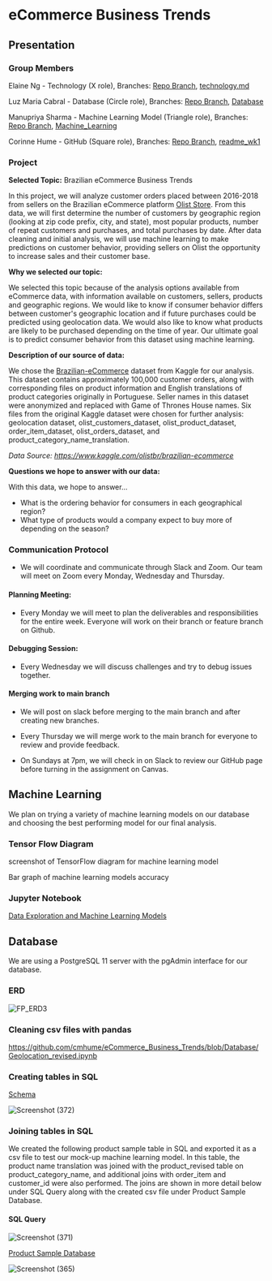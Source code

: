 # eCommerce Business Trends


## Presentation


### Group Members


Elaine Ng - Technology (X role), Branches: [Repo Branch](https://github.com/cmhume/eCommerce_Business_Trends/tree/Elaine), [technology.md](https://github.com/cmhume/eCommerce_Business_Trends/tree/technology.md)


Luz Maria Cabral - Database (Circle role), Branches: [Repo Branch](https://github.com/cmhume/eCommerce_Business_Trends/tree/Luz), [Database](https://github.com/cmhume/eCommerce_Business_Trends/tree/Database)


Manupriya Sharma - Machine Learning Model (Triangle role), Branches: [Repo Branch](https://github.com/cmhume/eCommerce_Business_Trends/tree/Manupriya), [Machine_Learning](https://github.com/cmhume/eCommerce_Business_Trends/tree/Machine_Learning)


Corinne Hume - GitHub (Square role), Branches: [Repo Branch](https://github.com/cmhume/eCommerce_Business_Trends/tree/Corinne), [readme_wk1](https://github.com/cmhume/eCommerce_Business_Trends/tree/readme_wk1)


### Project 


**Selected Topic:** Brazilian eCommerce Business Trends


In this project, we will analyze customer orders placed between 2016-2018 from sellers on the Brazilian eCommerce platform [Olist Store](https://olist.com/).  From this data, we will first determine the number of customers by geographic region (looking at zip code prefix, city, and state), most popular products, number of repeat customers and purchases, and total purchases by date. After data cleaning and initial analysis, we will use machine learning to make predictions on customer behavior, providing sellers on Olist the opportunity to increase sales and their customer base.


**Why we selected our topic:** 

We selected this topic because of the analysis options available from eCommerce data, with information available on customers, sellers, products and geographic regions.  We would like to know if consumer behavior differs between customer's geographic location and if future purchases could be predicted using geolocation data. We would also like to know what products are likely to be purchased depending on the time of year.  Our ultimate goal is to predict consumer behavior from this dataset using machine learning.

**Description of our source of data:**

We chose the [Brazilian-eCommerce](https://www.kaggle.com/olistbr/brazilian-ecommerce) dataset from Kaggle for our analysis.  This dataset contains approximately 100,000 customer orders, along with corresponding files on product information and English translations of product categories originally in Portuguese. Seller names in this dataset were anonymized and replaced with Game of Thrones House names.  Six files from the original Kaggle dataset were chosen for further analysis: geolocation dataset, olist_customers_dataset, olist_product_dataset, order_item_dataset, olist_orders_dataset, and product_category_name_translation. 

*_Data Source: https://www.kaggle.com/olistbr/brazilian-ecommerce_*

**Questions we hope to answer with our data:**

With this data, we hope to answer...
- What is the ordering behavior for consumers in each geographical region?
- What type of products would a company expect to buy more of depending on the season?


### Communication Protocol


* We will coordinate and communicate through Slack and Zoom. Our team will meet on Zoom every Monday, Wednesday and Thursday. 


#### Planning Meeting:


* Every Monday we will meet to plan the deliverables and responsibilities for the entire week. Everyone will work on their branch or feature branch on Github.


#### Debugging Session:


* Every Wednesday we will discuss challenges and try to debug issues together.


#### Merging work to main branch


* We will post on slack before merging to the main branch and after creating new branches.


* Every Thursday we will merge work to the main branch for everyone to review and provide feedback. 


* On Sundays at 7pm, we will check in on Slack to review our GitHub page before turning in the assignment on Canvas.  


## Machine Learning


We plan on trying a variety of machine learning models on our database and choosing the best performing model for our final analysis.


### Tensor Flow Diagram


screenshot of TensorFlow diagram for machine learning model


Bar graph of machine learning models accuracy


### Jupyter Notebook


[Data Exploration and Machine Learning Models](https://github.com/cmhume/eCommerce_Business_Trends/blob/Machine_Learning/ecommerce_business_trend.ipynb)


## Database


We are using a PostgreSQL 11 server with the pgAdmin interface for our database.


### ERD


![FP_ERD3](https://user-images.githubusercontent.com/78699521/127382944-ff63d2b2-e908-4af9-b303-53484415c826.png)


### Cleaning csv files with pandas


https://github.com/cmhume/eCommerce_Business_Trends/blob/Database/Geolocation_revised.ipynb


### Creating tables in SQL


[Schema](https://github.com/cmhume/eCommerce_Business_Trends/blob/31305c1985f295618599131190d3154b92eb57e2/Wk__DB_orders.sql)


![Screenshot (372)](https://user-images.githubusercontent.com/78699521/127747331-f1bb587e-d59c-4443-b71a-6d2e2a3cdea7.png)



### Joining tables in SQL


We created the following product sample table in SQL and exported it as a csv file to test our mock-up machine learning model.  In this table, the product name translation was joined with the product_revised table on product_category_name, and additional joins with order_item and customer_id were also performed.  The joins are shown in more detail below under SQL Query along with the created csv file under Product Sample Database.   


#### SQL Query 


![Screenshot (371)](https://user-images.githubusercontent.com/78699521/127747399-f7e31ec6-1a79-48ed-a95d-301dfb8f8572.png)



[Product Sample Database](https://github.com/cmhume/eCommerce_Business_Trends/blob/31305c1985f295618599131190d3154b92eb57e2/product_sample.csv)


![Screenshot (365)](https://user-images.githubusercontent.com/78699521/127746947-1885d47b-b822-4bed-9fa0-e227a0e82c11.png)






